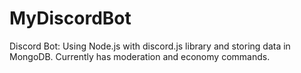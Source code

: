 # MyDiscordBot
Discord Bot: Using Node.js with discord.js library and storing data in MongoDB. Currently has moderation and economy commands.
